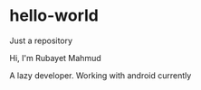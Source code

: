 # hello-world
Just a repository

Hi, I'm Rubayet Mahmud

A lazy developer. Working with android currently
